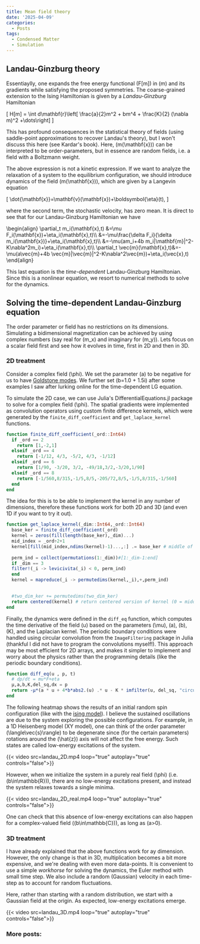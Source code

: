 ```yaml
---
title: Mean field theory
date: '2025-04-09'
categories:
  - Posts
tags:
  - Condensed Matter
  - Simulation
---
```


## Landau-Ginzburg theory

Essentiaylly, one expands the free energy functional \(F[m]\) in \(m\) and its 
gradients while satisfying the proposed symmetries. The coarse-grained extension
to the Ising Hamiltonian is given by a *Landau-Ginzburg* Hamiltonian

\[
  H[m] = \int d\mathbf{r}\left[ \frac{a}{2}m^2 + bm^4 + \frac{K}{2} (\nabla m)^2 +\dots\right]
\]

This has profound consequences in the statistical theory of fields (using 
saddle-point approximations to recover Landau's theory), 
but I won't discuss this here (see Kardar's book). 
Here, \(m(\mathbf{x})\) can be interpreted to be order-parameters, but in essence
are random fields, i.e. a field with a Boltzmann weight. 

The above expression is not a kinetic expression. If we want to analyze the relaxation
of a system to the equilibrium configuration, we should introduce dynamics of the 
field \(m(\mathbf{x})\), which are given by a Langevin equation

\[
  \dot{\mathbf{x}}=\mathbf{v}(\mathbf{x})+\boldsymbol{\eta}(t),
\]

where the second term, the stochastic velocity, has zero mean. It is direct to see
that for our Landau-Ginzburg Hamiltonian we have

\begin{align}
 \partial_t m_i(\mathbf{x},t) &=\mu F_i(\mathbf{x})+\eta_i(\mathbf{x},t)\\\\
                              &=-\mu\frac{\delta F_i}{\delta m_i(\mathbf{x})}+\eta_i(\mathbf{x},t)\\\\
                              &=-\mu(am_i+4b m_i|\mathbf{m}|^2-K\nabla^2m_i)+\eta_i(\mathbf{x},t)\\\\
  \partial_t \vec{m}(\mathbf{x},t)&=-\mu(a\vec{m}+4b \vec{m}|\vec{m}|^2-K\nabla^2\vec{m})+\eta_i(\vec{x},t)
\end{align}

This last equation is the *time-dependent* Landau-Ginzburg Hamiltonian. Since this
is a nonlinear equation, we resort to numerical methods to solve for the dynamics.

## Solving the time-dependent Landau-Ginzburg equation

The order parameter or field has no restrictions on its dimensions. Simulating a
bidimensional magnetization can be achieved by using complex numbers (say real for
\(m_x\) and imaginary for \(m_y\)). Lets focus on a scalar field first and see how 
it evolves in time, first in 2D and then in 3D.

### 2D treatment

Consider a complex field \(\phi\). We set the parameter \(a\) to be negative for us to have [Goldstone modes](https://en.wikipedia.org/wiki/Spontaneous_symmetry_breaking#A_pedagogical_example:_the_Mexican_hat_potential). We further set \(b=1.0 + 1.5i\) after some examples I saw after lurking online for the time-dependent LG equation.


To simulate the 2D case, we can use Julia's DifferentialEquations.jl package to solve for a complex field \(\phi\). The spatial gradients were implemented as convolution operators using custom finite difference kernels, which were generated by the `finite_diff_coefficient` and `get_laplace_kernel` functions. 


```julia
function finite_diff_coefficient(_ord::Int64)
  if _ord == 2
    return [1,-2,1]
  elseif _ord == 4
    return [-1/12, 4/3, -5/2, 4/3, -1/12]
  elseif _ord == 6
    return [1/90, -3/20, 3/2, -49/18,3/2,-3/20,1/90]
  elseif _ord == 8
    return [-1/560,8/315,-1/5,8/5,-205/72,8/5,-1/5,8/315,-1/560]
  end
end
```

The idea for this is to be able to implement the kernel in any number of dimensions, therefore these functions work for both 2D and 3D (and even 1D if you want to try it out).
```julia
function get_laplace_kernel(_dim::Int64,_ord::Int64)
  base_ker = finite_diff_coefficient(_ord)
  kernel = zeros(fill(length(base_ker),_dim)...)
  mid_index = _ord÷2+1
  kernel[fill(mid_index,ndims(kernel)-1)...,:] .= base_ker # middle of middles
  
  perm_ind = collect(permutations(1:_dim))#[1:_dim-1:end]
  if _dim == 3
  filter!(_i -> levicivita(_i) < 0, perm_ind)
  end
  kernel = mapreduce(_i -> permutedims(kernel,_i),+,perm_ind)
  

  #two_dim_ker += permutedims(two_dim_ker)
  return centered(kernel) # return centered version of kernel (0 = middle)
end
```
Finally, the dynamics were defined in the `diff_eq` function, which computes the time derivative of the field \(u\) based on the parameters \(\mu\), \(a\), \(b\), \(K\), and the Laplacian kernel. The periodic boundary conditions were handled using circular convolution from the `ImageFiltering` package in Julia (thankful I did not have to program the convolutions myself!). This approach may be most efficient for 2D arrays, and makes it simpler to implement and worry about the physics rather than the programming details (like the periodic boundary conditions).

```julia
function diff_eq(u , p, t)
  # dp/dt = mu*F+eta
  μ,a,b,K,del_sq,dx = p
  return -μ*(a * u + 4*b*abs2.(u) .* u - K * imfilter(u, del_sq, "circular") / dx^2) # periodic boudnary conditions
end
```

The following heatmap shows the results of an initial random spin configuration (like with the [ising model](../../posts/ising)). I believe the sustained oscillations are due to the system exploring the possible configurations. For example, in a 1D Heisenberg model (XY model), one can think of the order parameter \(\langle\vec{s}\rangle\) to be degenerate since (for the certain parameters) rotations around the \(\hat{z}\) axis will not affect the free energy. Such states are called low-energy excitations of the system.

{{< video src=landau_2D.mp4 loop="true" autoplay="true" controls="false">}}

However, when we initialize the system in a purely real field \(\phi\) (i.e. \(b\in\mathbb{R}\)), there are no low-energy excitations present, and instead the system relaxes towards a single minima.

{{< video src=landau_2D_real.mp4 loop="true" autoplay="true" controls="false">}}

One can check that this absence of low-energy excitations can also happen for a complex-valued field (\(b\in\mathbb{C}\)), as long as \(a>0\).

### 3D treatment

I have already explained that the above functions work for ay dimension. However, the only change is that in 3D,
multiplication becomes a bit more expensive, and we're dealing with even more data-points. It is convenient to use 
a simple *workhorse* for solving the dynamics, the Euler method with small time step. We also include a random (Gaussian)
velocity in each time-step as to account for random fluctuations. 

Here, rather than starting with a random distribution, we start with a Gaussian field at the origin. As expected, low-energy excitations emerge.

{{< video src=landau_3D.mp4 loop="true" autoplay="true" controls="false">}}


### More posts:
